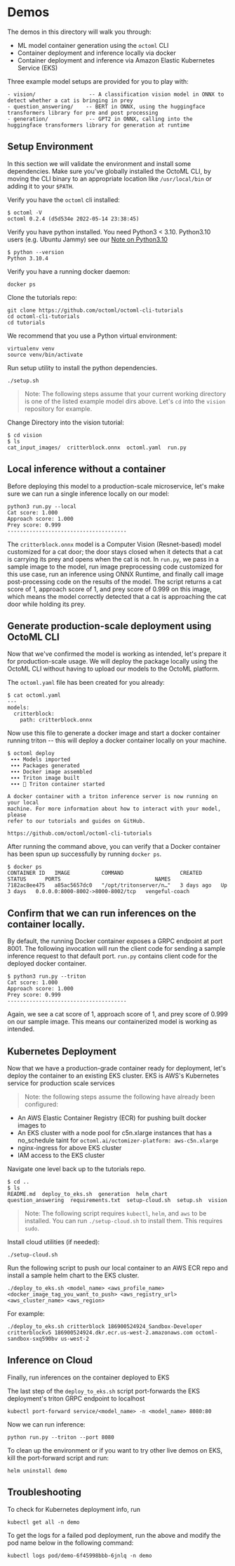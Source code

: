 # Demos

The demos in this directory will walk you through:

- ML model container generation using the `octoml` CLI
- Container deployment and inference locally via docker
- Container deployment and inference via Amazon Elastic Kubernetes Service (EKS)

Three example model setups are provided for you to play with:

```
- vision/                 -- A classification vision model in ONNX to detect whether a cat is bringing in prey
- question_answering/    -- BERT in ONNX, using the huggingface transformers library for pre and post processing
- generation/             -- GPT2 in ONNX, calling into the huggingface transformers library for generation at runtime
```

## Setup Environment

In this section we will validate the environment and install some dependencies. Make sure you've globally installed the OctoML CLI, by moving the CLI binary to an appropriate location like `/usr/local/bin` or adding it to your `$PATH`.

Verify you have the `octoml` cli installed:

```shell
$ octoml -V
octoml 0.2.4 (d5d534e 2022-05-14 23:38:45)
```

Verify you have python installed. You need Python3 < 3.10. Python3.10 users (e.g. Ubuntu Jammy) see our [Note on Python3.10](#todo)

```shell
$ python --version
Python 3.10.4
```

Verify you have a running docker daemon:

```shell
docker ps
```

Clone the tutorials repo:

```shell
git clone https://github.com/octoml/octoml-cli-tutorials
cd octoml-cli-tutorials
cd tutorials
```

We recommend that you use a Python virtual environment:

```shell
virtualenv venv
source venv/bin/activate
```

Run setup utility to install the python dependencies.

```shell
./setup.sh
```

> Note: The following steps assume that your current working directory is one of the listed example model dirs above. Let's `cd` into the `vision` repository for example. 

Change Directory into the vision tutorial:

```
$ cd vision
$ ls
cat_input_images/  critterblock.onnx  octoml.yaml  run.py
```

## Local inference without a container

Before deploying this model to a production-scale microservice, let's make sure we can run a single inference locally on our model:

```
python3 run.py --local
Cat score: 1.000
Approach score: 1.000
Prey score: 0.999
--------------------------------------
```

The `critterblock.onnx` model is a Computer Vision (Resnet-based) model customized for a cat door; the door stays closed when it detects that a cat is carrying its prey and opens when the cat is not. In `run.py`, we pass in a sample image to the model, run image preprocessing code customized for this use case, run an inference using ONNX Runtime, and finally call image post-processing code on the results of the model. The script returns a cat score of 1, approach score of 1, and prey score of 0.999 on this image, which means the model correctly detected that a cat is approaching the cat door while holding its prey.


## Generate production-scale deployment using OctoML CLI

Now that we've confirmed the model is working as intended, let's prepare it for production-scale usage. We will deploy the package locally using the OctoML CLI without having to upload our models to the OctoML platform.

The `octoml.yaml` file has been created for you already:

```
$ cat octoml.yaml
---
models:
  critterblock:
    path: critterblock.onnx
```

Now use this file to generate a docker image and start a docker container running triton -- this will deploy a docker container locally on your machine.

```
$ octoml deploy
 ∙∙∙ Models imported
 ∙∙∙ Packages generated
 ∙∙∙ Docker image assembled
 ∙∙∙ Triton image built
 ∙∙∙ 🐳 Triton container started

A docker container with a triton inference server is now running on your local
machine. For more information about how to interact with your model, please
refer to our tutorials and guides on GitHub.

https://github.com/octoml/octoml-cli-tutorials
```

After running the command above, you can verify that a Docker container has been spun up successfully by running `docker ps`.

```
$ docker ps
CONTAINER ID   IMAGE          COMMAND                  CREATED      STATUS      PORTS                              NAMES
7182ac8ee475   a85ac5657dc0   "/opt/tritonserver/n…"   3 days ago   Up 3 days   0.0.0.0:8000-8002->8000-8002/tcp   vengeful-coach
```

## Confirm that we can run inferences on the container locally.

By default, the running Docker container exposes a GRPC endpoint at port 8001. The
following invocation will run the client code for sending a sample inference request
to that default port. `run.py` contains client code for the deployed docker container.

```
$ python3 run.py --triton
Cat score: 1.000
Approach score: 1.000
Prey score: 0.999
--------------------------------------
```

Again, we see a cat score of 1, approach score of 1, and prey score of 0.999 on our sample image. This means our containerized model is working as intended.

## Kubernetes Deployment

Now that we have a production-grade container ready for deployment, let's deploy the container to an existing EKS cluster.
EKS is AWS's Kubernetes service for production scale services

> Note: the following steps assume the following have already been configured:

- An AWS Elastic Container Registry (ECR) for pushing built docker images to
- An EKS cluster with a node pool for c5n.xlarge instances that has a no_schedule taint for `octoml.ai/octomizer-platform: aws-c5n.xlarge`
- nginx-ingress for above EKS cluster
- IAM access to the EKS cluster


Navigate one level back up to the tutorials repo. 

```shell
$ cd ..
$ ls
README.md  deploy_to_eks.sh  generation  helm_chart  question_answering  requirements.txt  setup-cloud.sh  setup.sh  vision
```

> Note: The following script requires `kubectl`, `helm`, and `aws` to be installed. You can run `./setup-cloud.sh` to install them. This requires `sudo`.

Install cloud utilities (if needed):

```
./setup-cloud.sh
```

Run the following script to push our local container to an AWS ECR repo and install a sample helm chart to the EKS cluster.


```./deploy_to_eks.sh <model_name> <aws_profile_name> <docker_image_tag_you_want_to_push> <aws_registry_url> <aws_cluster_name> <aws_region>```

For example:

```./deploy_to_eks.sh critterblock 186900524924_Sandbox-Developer critterblockv5 186900524924.dkr.ecr.us-west-2.amazonaws.com octoml-sandbox-sxq590bv us-west-2```

## Inference on Cloud

Finally, run inferences on the container deployed to EKS

The last step of the `deploy_to_eks.sh` script port-forwards the EKS deployment's triton GRPC endpoint to localhost

```kubectl port-forward service/<model_name> -n <model_name> 8080:80```

Now we can run inference:

```python run.py --triton --port 8080```

To clean up the environment or if you want to try other live demos on EKS, kill the port-forward script and run:

```helm uninstall demo```

## Troubleshooting

To check for Kubernetes deployment info, run

```kubectl get all -n demo```

To get the logs for a failed pod deployment, run the above and modify the pod name below in the following command:

```kubectl logs pod/demo-6f45998bbb-6jnlq -n demo```
